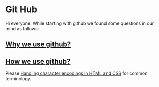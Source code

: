 # Git Hub

Hi everyone. While starting with github we found some questions in our mind as follows: 

## [Why we use github?](https://github.com/yogesh131jadhav/notes/blob/master/why_github.md)

## [How we use github?](https://github.com/yogesh131jadhav/notes/blob/master/how_github.md)

Please [Handling character encodings in HTML and CSS](https://github.com/yogesh131jadhav/notes/blob/master/naming_convenions.md) for common terminology.